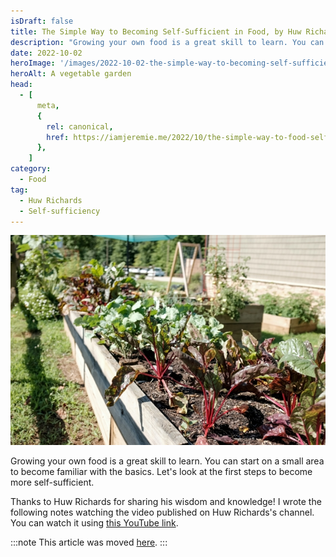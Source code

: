 ```yaml
---
isDraft: false
title: The Simple Way to Becoming Self-Sufficient in Food, by Huw Richards
description: "Growing your own food is a great skill to learn. You can start on a small area to become familiar with the basics. Let's look at the first steps to become more self-sufficient."
date: 2022-10-02
heroImage: '/images/2022-10-02-the-simple-way-to-becoming-self-sufficient-in-food-huw-richards-hero.jpg'
heroAlt: A vegetable garden
head:
  - [
      meta,
      {
        rel: canonical,
        href: https://iamjeremie.me/2022/10/the-simple-way-to-food-self-sufficiency-huw-richards,
      },
    ]
category:
  - Food
tag:
  - Huw Richards
  - Self-sufficiency
---
```


![A vegetable garden](./2022-10-02-the-simple-way-to-becoming-self-sufficient-in-food-huw-richards-hero.jpg 'Credits: Above picture by [Jonathan Hanna](https://unsplash.com/ja/@funnelhead?utm_source=unsplash&utm_medium=referral&utm_content=creditCopyText) on [Unsplash](https://unsplash.com/s/photos/vegetable-garden?utm_source=unsplash&utm_medium=referral&utm_content=creditCopyText)')

Growing your own food is a great skill to learn. You can start on a small area to become familiar with the basics. Let's look at the first steps to become more self-sufficient.

Thanks to Huw Richards for sharing his wisdom and knowledge!
I wrote the following notes watching the video published on Huw Richards's channel.
You can watch it using [this YouTube link](https://www.youtube.com/watch?v=8HmQqsTM8co).

:::note
This article was moved [here](../../2022/10/the-simple-way-to-food-self-sufficiency-huw-richards/README.md).
:::
